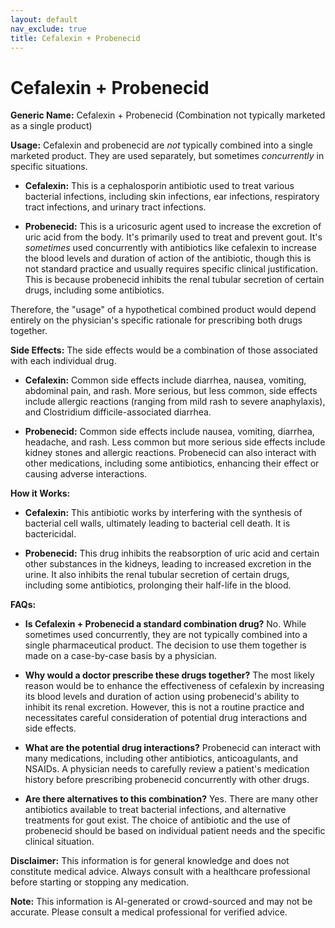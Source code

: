 ```yaml
---
layout: default
nav_exclude: true
title: Cefalexin + Probenecid
---
```


# Cefalexin + Probenecid

**Generic Name:** Cefalexin + Probenecid (Combination not typically marketed as a single product)

**Usage:**  Cefalexin and probenecid are *not* typically combined into a single marketed product.  They are used separately, but sometimes *concurrently* in specific situations.

* **Cefalexin:** This is a cephalosporin antibiotic used to treat various bacterial infections, including skin infections, ear infections, respiratory tract infections, and urinary tract infections.

* **Probenecid:** This is a uricosuric agent used to increase the excretion of uric acid from the body.  It's primarily used to treat and prevent gout.  It's *sometimes* used concurrently with antibiotics like cefalexin to increase the blood levels and duration of action of the antibiotic, though this is not standard practice and usually requires specific clinical justification.  This is because probenecid inhibits the renal tubular secretion of certain drugs, including some antibiotics.

Therefore, the "usage" of a hypothetical combined product would depend entirely on the physician's specific rationale for prescribing both drugs together.

**Side Effects:**  The side effects would be a combination of those associated with each individual drug.

* **Cefalexin:** Common side effects include diarrhea, nausea, vomiting, abdominal pain, and rash.  More serious, but less common, side effects include allergic reactions (ranging from mild rash to severe anaphylaxis), and  Clostridium difficile-associated diarrhea.

* **Probenecid:** Common side effects include nausea, vomiting, diarrhea, headache, and rash.  Less common but more serious side effects include kidney stones and allergic reactions.  Probenecid can also interact with other medications,  including some antibiotics, enhancing their effect or causing adverse interactions.


**How it Works:**

* **Cefalexin:**  This antibiotic works by interfering with the synthesis of bacterial cell walls, ultimately leading to bacterial cell death.  It is bactericidal.

* **Probenecid:** This drug inhibits the reabsorption of uric acid and certain other substances in the kidneys, leading to increased excretion in the urine. It also inhibits the renal tubular secretion of certain drugs, including some antibiotics, prolonging their half-life in the blood.


**FAQs:**

* **Is Cefalexin + Probenecid a standard combination drug?** No.  While sometimes used concurrently, they are not typically combined into a single pharmaceutical product. The decision to use them together is made on a case-by-case basis by a physician.

* **Why would a doctor prescribe these drugs together?**  The most likely reason would be to enhance the effectiveness of cefalexin by increasing its blood levels and duration of action using probenecid's ability to inhibit its renal excretion. However, this is not a routine practice and necessitates careful consideration of potential drug interactions and side effects.

* **What are the potential drug interactions?** Probenecid can interact with many medications, including other antibiotics, anticoagulants, and NSAIDs.  A physician needs to carefully review a patient's medication history before prescribing probenecid concurrently with other drugs.

* **Are there alternatives to this combination?**  Yes.  There are many other antibiotics available to treat bacterial infections, and alternative treatments for gout exist.  The choice of antibiotic and the use of probenecid should be based on individual patient needs and the specific clinical situation.


**Disclaimer:** This information is for general knowledge and does not constitute medical advice.  Always consult with a healthcare professional before starting or stopping any medication.


**Note:** This information is AI-generated or crowd-sourced and may not be accurate. Please consult a medical professional for verified advice.